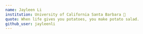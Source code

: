 ```yaml
---
name: Jayleen Li 
institution: University of California Santa Barbara 🚩
quote: When life gives you potatoes, you make potato salad. 
github_user: jayleenli
---
```

